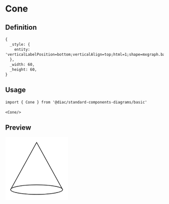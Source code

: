 # Cone

## Definition

```
{
  _style: { 
    entity: 'verticalLabelPosition=bottom;verticalAlign=top;html=1;shape=mxgraph.basic.cone',
  },
  _width: 60,
  _height: 60,
}
```

## Usage

```
import { Cone } from '@diac/standard-components-diagrams/basic'

<Cone/>
```

## Preview

<img src="./cone.png" width="200"/>
